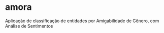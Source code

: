 # amora
Aplicação de classificação de entidades por Amigabilidade de Gênero, com Análise de Sentimentos
